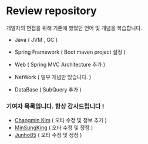 
# **Review repository** 

개발자의 면접을 위해 기존에 했었던 언어 및 개념을 복습합니다. 

* Java ( JVM , GC )

* Spring Framework ( Boot maven project 설정 )

* Web ( Spring MVC Architecture 추가 )

* NetWork  ( 일부 개념만 있습니다. )

* DataBase ( SubQuery 추가 )

  


### 기여자 목록입니다. 항상 감사드립니다 !
* [Changmin Kim](https://github.com/changmin-dev) ( 오타 수정 및 정보 추가 )
* [MinSungKing](https://github.com/MinSungKing)   ( 오타 수정 및 정정 )
* [Junho85](https://github.com/junho85) ( 오타 수정 및 정정 )
